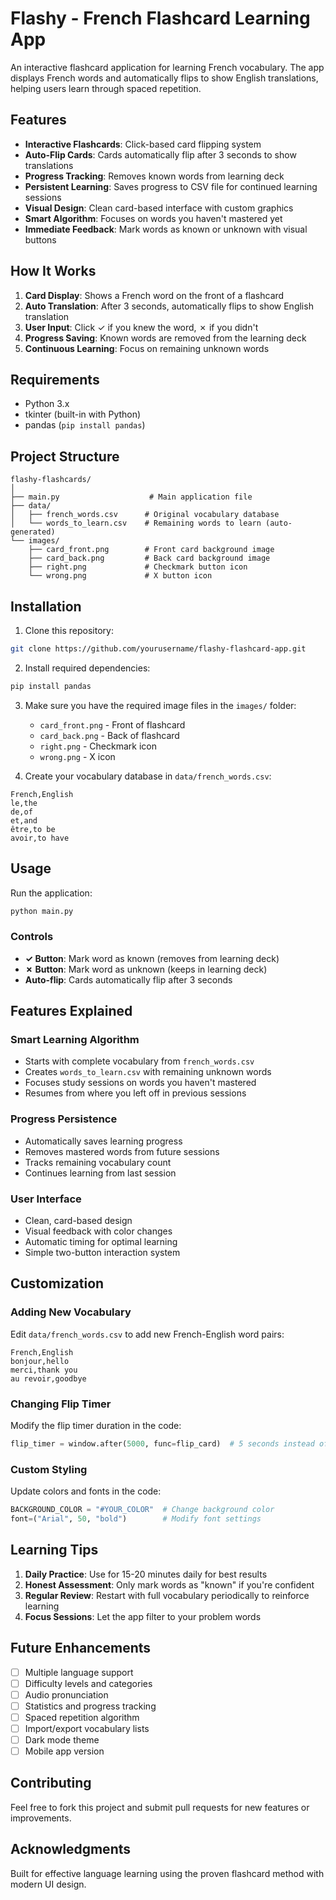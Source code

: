 # Flashy - French Flashcard Learning App

An interactive flashcard application for learning French vocabulary. The app displays French words and automatically flips to show English translations, helping users learn through spaced repetition.

## Features

- **Interactive Flashcards**: Click-based card flipping system
- **Auto-Flip Cards**: Cards automatically flip after 3 seconds to show translations
- **Progress Tracking**: Removes known words from learning deck
- **Persistent Learning**: Saves progress to CSV file for continued learning sessions
- **Visual Design**: Clean card-based interface with custom graphics
- **Smart Algorithm**: Focuses on words you haven't mastered yet
- **Immediate Feedback**: Mark words as known or unknown with visual buttons

## How It Works

1. **Card Display**: Shows a French word on the front of a flashcard
2. **Auto Translation**: After 3 seconds, automatically flips to show English translation
3. **User Input**: Click ✓ if you knew the word, ✗ if you didn't
4. **Progress Saving**: Known words are removed from the learning deck
5. **Continuous Learning**: Focus on remaining unknown words

## Requirements

- Python 3.x
- tkinter (built-in with Python)
- pandas (`pip install pandas`)

## Project Structure

```
flashy-flashcards/
│
├── main.py                    # Main application file
├── data/
│   ├── french_words.csv      # Original vocabulary database
│   └── words_to_learn.csv    # Remaining words to learn (auto-generated)
└── images/
    ├── card_front.png        # Front card background image
    ├── card_back.png         # Back card background image
    ├── right.png             # Checkmark button icon
    └── wrong.png             # X button icon
```

## Installation

1. Clone this repository:
```bash
git clone https://github.com/yourusername/flashy-flashcard-app.git
```

2. Install required dependencies:
```bash
pip install pandas
```

3. Make sure you have the required image files in the `images/` folder:
   - `card_front.png` - Front of flashcard
   - `card_back.png` - Back of flashcard  
   - `right.png` - Checkmark icon
   - `wrong.png` - X icon

4. Create your vocabulary database in `data/french_words.csv`:
```csv
French,English
le,the
de,of
et,and
être,to be
avoir,to have
```

## Usage

Run the application:
```bash
python main.py
```

### Controls
- **✓ Button**: Mark word as known (removes from learning deck)
- **✗ Button**: Mark word as unknown (keeps in learning deck)
- **Auto-flip**: Cards automatically flip after 3 seconds

## Features Explained

### Smart Learning Algorithm
- Starts with complete vocabulary from `french_words.csv`
- Creates `words_to_learn.csv` with remaining unknown words
- Focuses study sessions on words you haven't mastered
- Resumes from where you left off in previous sessions

### Progress Persistence
- Automatically saves learning progress
- Removes mastered words from future sessions
- Tracks remaining vocabulary count
- Continues learning from last session

### User Interface
- Clean, card-based design
- Visual feedback with color changes
- Automatic timing for optimal learning
- Simple two-button interaction system

## Customization

### Adding New Vocabulary
Edit `data/french_words.csv` to add new French-English word pairs:
```csv
French,English
bonjour,hello
merci,thank you
au revoir,goodbye
```

### Changing Flip Timer
Modify the flip timer duration in the code:
```python
flip_timer = window.after(5000, func=flip_card)  # 5 seconds instead of 3
```

### Custom Styling
Update colors and fonts in the code:
```python
BACKGROUND_COLOR = "#YOUR_COLOR"  # Change background color
font=("Arial", 50, "bold")        # Modify font settings
```

## Learning Tips

1. **Daily Practice**: Use for 15-20 minutes daily for best results
2. **Honest Assessment**: Only mark words as "known" if you're confident
3. **Regular Review**: Restart with full vocabulary periodically to reinforce learning
4. **Focus Sessions**: Let the app filter to your problem words

## Future Enhancements

- [ ] Multiple language support
- [ ] Difficulty levels and categories
- [ ] Audio pronunciation
- [ ] Statistics and progress tracking
- [ ] Spaced repetition algorithm
- [ ] Import/export vocabulary lists
- [ ] Dark mode theme
- [ ] Mobile app version

## Contributing

Feel free to fork this project and submit pull requests for new features or improvements.

## Acknowledgments

Built for effective language learning using the proven flashcard method with modern UI design.
